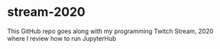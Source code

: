 # stream-2020

This GitHub repo goes along with my programming Twitch Stream, 2020 where I review how to run JupyterHub
